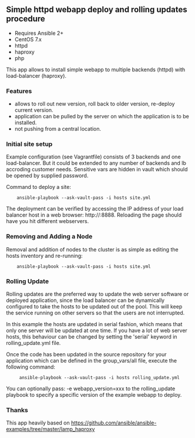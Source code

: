 Simple httpd webapp deploy and rolling updates procedure
---------------------------------------------------------

- Requires Ansible 2+
- CentOS 7.x
- httpd
- haproxy
- php

This app allows to install simple webapp to multiple backends (httpd) with load-balancer (haproxy).

### Features

- allows to roll out new version, roll back to older version, re-deploy current version.
- application can be pulled by the server on which the application is to be installed. 
- not pushing from a central location.

### Initial site setup

Example configuration (see Vagrantfile) consists of 3 backends and one load-balancer. But it could be extended to any number of backends and lb accroding customer needs. Sensitive vars are hidden in vault which should be opened by supplied password.

Command to deploy a site:

        ansible-playbook --ask-vault-pass -i hosts site.yml

The deployment can be verified by accessing the IP address of your load balancer host in a web browser: 
http://<ip-of-lb>:8888. Reloading the page should have you hit different webservers.

### Removing and Adding a Node

Removal and addition of nodes to the cluster is as simple as editing the hosts inventory and re-running:

        ansible-playbook --ask-vault-pass -i hosts site.yml

### Rolling Update

Rolling updates are the preferred way to update the web server software or
deployed application, since the load balancer can be dynamically configured
to take the hosts to be updated out of the pool. This will keep the service
running on other servers so that the users are not interrupted.

In this example the hosts are updated in serial fashion, which means that
only one server will be updated at one time. If you have a lot of web server
hosts, this behaviour can be changed by setting the 'serial' keyword in
rolling_update.yml file.

Once the code has been updated in the source repository for your application
which can be defined in the group_vars/all file, execute the following
command:

         ansible-playbook --ask-vault-pass -i hosts rolling_update.yml

You can optionally pass: -e webapp_version=xxx to the rolling_update
playbook to specify a specific version of the example webapp to deploy.

### Thanks
This app heavily based on https://github.com/ansible/ansible-examples/tree/master/lamp_haproxy
